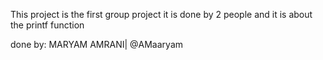 This project is the first group project
it is done by 2 people
and it is about the printf function

done by:   MARYAM AMRANI| @AMaaryam
